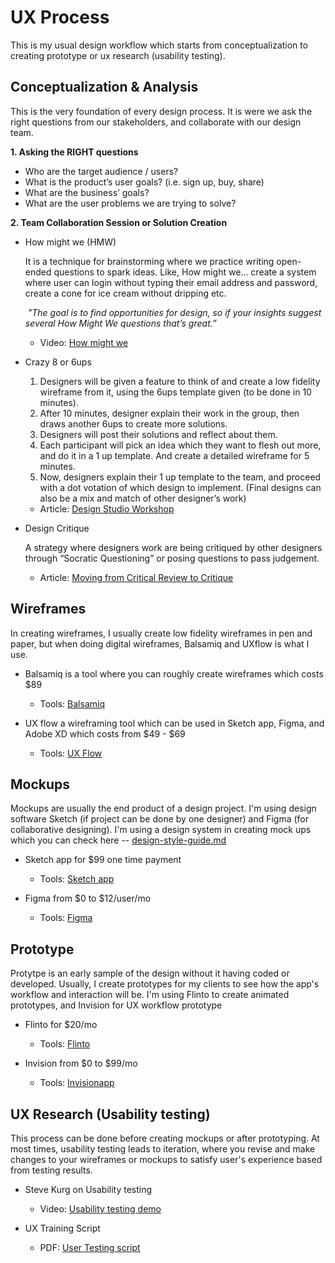 # UX Process

This is my usual design workflow which starts from conceptualization to creating prototype or ux research (usability testing). 

## Conceptualization & Analysis

This is the very foundation of every design process. It is were we ask the right questions from our stakeholders, and collaborate with our design team.

**1. Asking the RIGHT questions**
* Who are the target audience / users?
* What is the product’s user goals? (i.e. sign up, buy, share)
* What are the business’ goals?
* What are the user problems we are trying to solve?

**2. Team Collaboration Session or Solution Creation**

* How might we (HMW)

  It is a technique for brainstorming where we practice writing open-ended questions to spark ideas. Like,  How might we... create a system where user can login without typing their email address and password, create a cone for ice cream without dripping etc.  

   _"The goal is to find opportunities for design, so if your insights suggest several How Might We questions that’s great.”_
  
  - Video: [How might we](https://vimeo.com/102964749)
  
* Crazy 8 or 6ups 
  1. Designers will be given a feature to think of and create a low fidelity wireframe from it, using the 6ups template   given (to be done in 10 minutes). 
  2. After 10 minutes, designer explain their work in the group, then draws another 6ups to create more solutions. 
  3. Designers will post their solutions and reflect about them.
  4. Each participant will pick an idea which they want to flesh out more, and do it in a 1 up template. And create a detailed wireframe for 5 minutes.
  5. Now, designers explain their 1 up template to the team, and proceed with a dot votation of which design to implement. (Final designs can also be a mix and match of other designer’s work)
  
  
    - Article: [Design Studio Workshop](https://articles.uie.com/design_studio_workshop/)
  
* Design Critique
    
    A strategy where designers work are being critiqued by other designers through “Socratic Questioning” or posing questions to pass judgement. 
    
    - Article: [Moving from Critical Review to Critique](https://www.uie.com/brainsparks/2011/10/27/moving-from-critical-review-to-critique/ )
    
## Wireframes

  In creating wireframes, I usually create low fidelity wireframes in pen and paper, but when doing digital wireframes, Balsamiq and UXflow is what I use.
  
  * Balsamiq is a tool where you can roughly create wireframes which costs $89
  
    - Tools: [Balsamiq](https://balsamiq.com/)
    
  * UX flow a wireframing tool which can be used in Sketch app, Figma, and Adobe XD which costs from $49 - $69
  
    - Tools: [UX Flow](https://lstore.graphics/uxflow/)
  
## Mockups

  Mockups are usually the end product of a design project. I'm using design software Sketch (if project can be done by one designer) and Figma (for collaborative designing). I'm using a design system in creating mock ups which you can check here -- [design-style-guide.md](https://github.com/rielm/design-resources/blob/master/design-style-guide.md)
  
  * Sketch app for $99 one time payment
  
    - Tools: [Sketch app](https://www.sketchapp.com/)
    
  * Figma from $0 to $12/user/mo
  
    - Tools: [Figma](https://www.figma.com/)
  
## Prototype
  
  Protytpe is an early sample of the design without it having coded or developed. Usually, I create prototypes for my clients to see how the app's workflow and interaction will be. I'm using Flinto to create animated prototypes, and Invision for UX workflow prototype
  
  * Flinto for $20/mo
  
    - Tools: [Flinto](https://www.flinto.com/)
    
  * Invision from $0 to $99/mo
  
    - Tools: [Invisionapp](https://www.invisionapp.com/)
 
   
## UX Research (Usability testing) 

  This process can be done before creating mockups or after prototyping. At most times, usability testing leads to iteration, where you revise and make changes to your wireframes or mockups to satisfy user's experience based from testing results. 
  
  * Steve Kurg on Usability testing

    - Video: [Usability testing demo](https://www.youtube.com/watch?v=VTW1yYUqBm8)
 
 * UX Training Script
 
     - PDF: [User Testing script](https://www.dropbox.com/s/2fiae85r4wqzgf3/UXT-User-Test-Plan-2015.pdf?dl=0)
  
